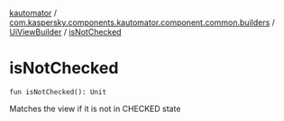 [kautomator](../../index.md) / [com.kaspersky.components.kautomator.component.common.builders](../index.md) / [UiViewBuilder](index.md) / [isNotChecked](./is-not-checked.md)

# isNotChecked

`fun isNotChecked(): Unit`

Matches the view if it is not in CHECKED state

